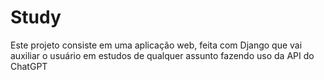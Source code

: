 # Study
 Este projeto consiste em uma aplicação web, feita com Django que vai auxiliar o usuário em estudos de qualquer assunto fazendo uso da API do ChatGPT
